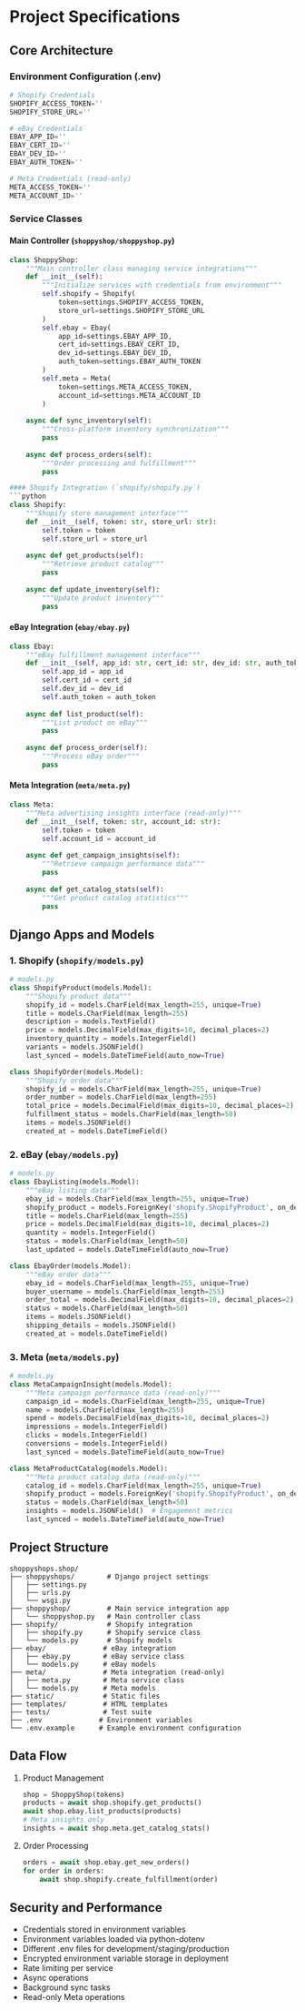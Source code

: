 # Project Specifications

## Core Architecture

### Environment Configuration (.env)
```python
# Shopify Credentials
SHOPIFY_ACCESS_TOKEN=''
SHOPIFY_STORE_URL=''

# eBay Credentials
EBAY_APP_ID=''
EBAY_CERT_ID=''
EBAY_DEV_ID=''
EBAY_AUTH_TOKEN=''

# Meta Credentials (read-only)
META_ACCESS_TOKEN=''
META_ACCOUNT_ID=''
```

### Service Classes

#### Main Controller (`shoppyshop/shoppyshop.py`)
```python
class ShoppyShop:
    """Main controller class managing service integrations"""
    def __init__(self):
        """Initialize services with credentials from environment"""
        self.shopify = Shopify(
            token=settings.SHOPIFY_ACCESS_TOKEN,
            store_url=settings.SHOPIFY_STORE_URL
        )
        self.ebay = Ebay(
            app_id=settings.EBAY_APP_ID,
            cert_id=settings.EBAY_CERT_ID,
            dev_id=settings.EBAY_DEV_ID,
            auth_token=settings.EBAY_AUTH_TOKEN
        )
        self.meta = Meta(
            token=settings.META_ACCESS_TOKEN,
            account_id=settings.META_ACCOUNT_ID
        )
    
    async def sync_inventory(self):
        """Cross-platform inventory synchronization"""
        pass
    
    async def process_orders(self):
        """Order processing and fulfillment"""
        pass

#### Shopify Integration (`shopify/shopify.py`)
```python
class Shopify:
    """Shopify store management interface"""
    def __init__(self, token: str, store_url: str):
        self.token = token
        self.store_url = store_url
    
    async def get_products(self):
        """Retrieve product catalog"""
        pass
    
    async def update_inventory(self):
        """Update product inventory"""
        pass
```

#### eBay Integration (`ebay/ebay.py`)
```python
class Ebay:
    """eBay fulfillment management interface"""
    def __init__(self, app_id: str, cert_id: str, dev_id: str, auth_token: str):
        self.app_id = app_id
        self.cert_id = cert_id
        self.dev_id = dev_id
        self.auth_token = auth_token
    
    async def list_product(self):
        """List product on eBay"""
        pass
    
    async def process_order(self):
        """Process eBay order"""
        pass
```

#### Meta Integration (`meta/meta.py`)
```python
class Meta:
    """Meta advertising insights interface (read-only)"""
    def __init__(self, token: str, account_id: str):
        self.token = token
        self.account_id = account_id
    
    async def get_campaign_insights(self):
        """Retrieve campaign performance data"""
        pass
    
    async def get_catalog_stats(self):
        """Get product catalog statistics"""
        pass
```

## Django Apps and Models

### 1. Shopify (`shopify/models.py`)
```python
# models.py
class ShopifyProduct(models.Model):
    """Shopify product data"""
    shopify_id = models.CharField(max_length=255, unique=True)
    title = models.CharField(max_length=255)
    description = models.TextField()
    price = models.DecimalField(max_digits=10, decimal_places=2)
    inventory_quantity = models.IntegerField()
    variants = models.JSONField()
    last_synced = models.DateTimeField(auto_now=True)

class ShopifyOrder(models.Model):
    """Shopify order data"""
    shopify_id = models.CharField(max_length=255, unique=True)
    order_number = models.CharField(max_length=255)
    total_price = models.DecimalField(max_digits=10, decimal_places=2)
    fulfillment_status = models.CharField(max_length=50)
    items = models.JSONField()
    created_at = models.DateTimeField()
```

### 2. eBay (`ebay/models.py`)
```python
# models.py
class EbayListing(models.Model):
    """eBay listing data"""
    ebay_id = models.CharField(max_length=255, unique=True)
    shopify_product = models.ForeignKey('shopify.ShopifyProduct', on_delete=models.CASCADE)
    title = models.CharField(max_length=255)
    price = models.DecimalField(max_digits=10, decimal_places=2)
    quantity = models.IntegerField()
    status = models.CharField(max_length=50)
    last_updated = models.DateTimeField(auto_now=True)

class EbayOrder(models.Model):
    """eBay order data"""
    ebay_id = models.CharField(max_length=255, unique=True)
    buyer_username = models.CharField(max_length=255)
    order_total = models.DecimalField(max_digits=10, decimal_places=2)
    status = models.CharField(max_length=50)
    items = models.JSONField()
    shipping_details = models.JSONField()
    created_at = models.DateTimeField()
```

### 3. Meta (`meta/models.py`)
```python
# models.py
class MetaCampaignInsight(models.Model):
    """Meta campaign performance data (read-only)"""
    campaign_id = models.CharField(max_length=255, unique=True)
    name = models.CharField(max_length=255)
    spend = models.DecimalField(max_digits=10, decimal_places=2)
    impressions = models.IntegerField()
    clicks = models.IntegerField()
    conversions = models.IntegerField()
    last_synced = models.DateTimeField(auto_now=True)

class MetaProductCatalog(models.Model):
    """Meta product catalog data (read-only)"""
    catalog_id = models.CharField(max_length=255, unique=True)
    shopify_product = models.ForeignKey('shopify.ShopifyProduct', on_delete=models.CASCADE)
    status = models.CharField(max_length=50)
    insights = models.JSONField()  # Engagement metrics
    last_synced = models.DateTimeField(auto_now=True)
```

## Project Structure
```
shoppyshops.shop/
├── shoppyshops/        # Django project settings
│   ├── settings.py
│   ├── urls.py
│   └── wsgi.py
├── shoppyshop/         # Main service integration app
│   └── shoppyshop.py   # Main controller class
├── shopify/            # Shopify integration
│   ├── shopify.py      # Shopify service class
│   └── models.py       # Shopify models
├── ebay/              # eBay integration
│   ├── ebay.py        # eBay service class
│   └── models.py      # eBay models
├── meta/              # Meta integration (read-only)
│   ├── meta.py        # Meta service class
│   └── models.py      # Meta models
├── static/            # Static files
├── templates/         # HTML templates
├── tests/             # Test suite
├── .env              # Environment variables
└── .env.example      # Example environment configuration
```

## Data Flow
1. Product Management
   ```python
   shop = ShoppyShop(tokens)
   products = await shop.shopify.get_products()
   await shop.ebay.list_products(products)
   # Meta insights only
   insights = await shop.meta.get_catalog_stats()
   ```

2. Order Processing
   ```python
   orders = await shop.ebay.get_new_orders()
   for order in orders:
       await shop.shopify.create_fulfillment(order)
   ```

## Security and Performance
- Credentials stored in environment variables
- Environment variables loaded via python-dotenv
- Different .env files for development/staging/production
- Encrypted environment variable storage in deployment
- Rate limiting per service
- Async operations
- Background sync tasks
- Read-only Meta operations